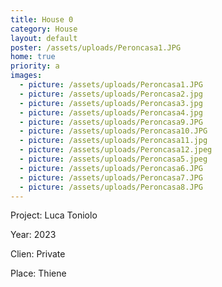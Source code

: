```yaml
---
title: House 0
category: House
layout: default
poster: /assets/uploads/Peroncasa1.JPG
home: true
priority: a
images:
  - picture: /assets/uploads/Peroncasa1.JPG
  - picture: /assets/uploads/Peroncasa2.jpg
  - picture: /assets/uploads/Peroncasa3.jpg
  - picture: /assets/uploads/Peroncasa4.jpg
  - picture: /assets/uploads/Peroncasa9.JPG
  - picture: /assets/uploads/Peroncasa10.JPG
  - picture: /assets/uploads/Peroncasa11.jpg
  - picture: /assets/uploads/Peroncasa12.jpeg
  - picture: /assets/uploads/Peroncasa5.jpeg
  - picture: /assets/uploads/Peroncasa6.JPG
  - picture: /assets/uploads/Peroncasa7.JPG
  - picture: /assets/uploads/Peroncasa8.JPG
---
```

Project: Luca Toniolo

Year: 2023

Clien: Private

Place: Thiene
